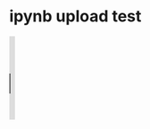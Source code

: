 # ipynb upload test


<p>
  <iframe
    src="https://nbviewer.org/gist/ShawnKim2/b76bccd991452b5d817bcda82b3ea770"
    width="10px"
    height="150"
    frameborder="0"
    scrolling="yes">
  </iframe>
</p>
